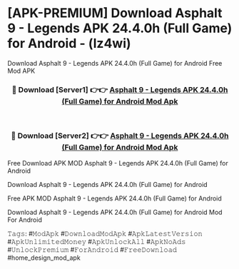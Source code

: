 # [APK-PREMIUM] Download Asphalt 9 - Legends APK 24.4.0h (Full Game) for Android - (lz4wi)
Download Asphalt 9 - Legends APK 24.4.0h (Full Game) for Android Free Mod APK

<div align="center">
<h3>🔴 Download [Server1] 👉👉 <a href="https://apk-comot.site?title=Asphalt_9_-_Legends_APK_24.4.0h_(Full_Game)_for_Android">Asphalt 9 - Legends APK 24.4.0h (Full Game) for Android Mod Apk</a></h3><br>

<h3>🔴 Download [Server2] 👉👉 <a href="https://apk-comot.site?title=Asphalt_9_-_Legends_APK_24.4.0h_(Full_Game)_for_Android">Asphalt 9 - Legends APK 24.4.0h (Full Game) for Android Mod Apk</a></h3>
</div>


Free Download APK MOD Asphalt 9 - Legends APK 24.4.0h (Full Game) for Android

Download Asphalt 9 - Legends APK 24.4.0h (Full Game) for Android 

Free APK MOD Asphalt 9 - Legends APK 24.4.0h (Full Game) for Android 

Download Asphalt 9 - Legends APK 24.4.0h (Full Game) for Android Mod For Android

𝚃𝚊𝚐𝚜: #𝙼𝚘𝚍𝙰𝚙𝚔 #𝙳𝚘𝚠𝚗𝚕𝚘𝚊𝚍𝙼𝚘𝚍𝙰𝚙𝚔 #𝙰𝚙𝚔𝙻𝚊𝚝𝚎𝚜𝚝𝚅𝚎𝚛𝚜𝚒𝚘𝚗 #𝙰𝚙𝚔𝚄𝚗𝚕𝚒𝚖𝚒𝚝𝚎𝚍𝙼𝚘𝚗𝚎𝚢 #𝙰𝚙𝚔𝚄𝚗𝚕𝚘𝚌𝚔𝙰𝚕𝚕 #𝙰𝚙𝚔𝙽𝚘𝙰𝚍𝚜 #𝚄𝚗𝚕𝚘𝚌𝚔𝙿𝚛𝚎𝚖𝚒𝚞𝚖 #𝙵𝚘𝚛𝙰𝚗𝚍𝚛𝚘𝚒𝚍 #𝙵𝚛𝚎𝚎𝙳𝚘𝚠𝚗𝚕𝚘𝚊𝚍 #home_design_mod_apk